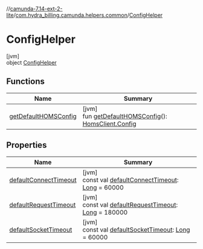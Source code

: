 //[camunda-7.14-ext-2-lite](../../../index.md)/[com.hydra_billing.camunda.helpers.common](../index.md)/[ConfigHelper](index.md)

# ConfigHelper

[jvm]\
object [ConfigHelper](index.md)

## Functions

| Name | Summary |
|---|---|
| [getDefaultHOMSConfig](get-default-h-o-m-s-config.md) | [jvm]<br>fun [getDefaultHOMSConfig](get-default-h-o-m-s-config.md)(): [HomsClient.Config](../../com.hydra_billing.camunda.http_clients/-homs-client/-config/index.md) |

## Properties

| Name | Summary |
|---|---|
| [defaultConnectTimeout](default-connect-timeout.md) | [jvm]<br>const val [defaultConnectTimeout](default-connect-timeout.md): [Long](https://kotlinlang.org/api/latest/jvm/stdlib/kotlin/-long/index.html) = 60000 |
| [defaultRequestTimeout](default-request-timeout.md) | [jvm]<br>const val [defaultRequestTimeout](default-request-timeout.md): [Long](https://kotlinlang.org/api/latest/jvm/stdlib/kotlin/-long/index.html) = 180000 |
| [defaultSocketTimeout](default-socket-timeout.md) | [jvm]<br>const val [defaultSocketTimeout](default-socket-timeout.md): [Long](https://kotlinlang.org/api/latest/jvm/stdlib/kotlin/-long/index.html) = 60000 |
